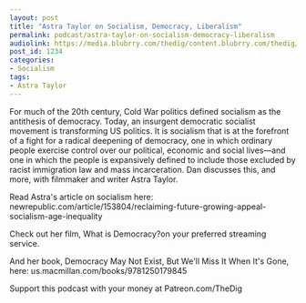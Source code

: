 ```yaml
---
layout: post
title: "Astra Taylor on Socialism, Democracy, Liberalism"
permalink: podcast/astra-taylor-on-socialism-democracy-liberalism
audiolink: https://media.blubrry.com/thedig/content.blubrry.com/thedig/The_Dig-208-Taylor.mp3
post_id: 1234
categories: 
- Socialism
tags: 
- Astra Taylor
---
```


For much of the 20th century, Cold War politics defined socialism as the antithesis of democracy. Today, an insurgent democratic socialist movement is transforming US politics. It is socialism that is at the forefront of a fight for a radical deepening of democracy, one in which ordinary people exercise control over our political, economic and social lives—and one in which the people is expansively defined to include those excluded by racist immigration law and mass incarceration. Dan discusses this, and more, with filmmaker and writer Astra Taylor. 

Read Astra's article on socialism here: newrepublic.com/article/153804/reclaiming-future-growing-appeal-socialism-age-inequality

Check out her film, 
What is Democracy?on your preferred streaming service. 

And her book, 
Democracy May Not Exist, But We'll Miss It When It's Gone, here: us.macmillan.com/books/9781250179845

Support this podcast with your money at Patreon.com/TheDig